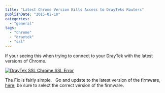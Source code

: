 ```yaml
---
title: "Latest Chrome Version Kills Access to DrayTeks Routers"
publishDate: "2015-02-10"
categories: 
  - "general"
tags: 
  - "chrome"
  - "draytek"
  - "ssl"
---
```


If your seeing this when trying to connect to your DrayTek with the latest versions of Chrome.

[![DrayTek SSL Chrome SSL Error](/images/DrayTek-SSL-Chrome-SSL-Error1.png)](/images/DrayTek-SSL-Chrome-SSL-Error1.png)

The Fix is fairly simple.   Go and update to the latest version of the firmware, [here](http://www.draytek.co.uk/support/downloads), be sure to select the correct version of the firmware.

